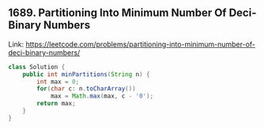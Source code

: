 ## 1689. Partitioning Into Minimum Number Of Deci-Binary Numbers
Link: https://leetcode.com/problems/partitioning-into-minimum-number-of-deci-binary-numbers/

```java
class Solution {
    public int minPartitions(String n) {
        int max = 0;
        for(char c: n.toCharArray())
            max = Math.max(max, c - '0');
        return max;
    }
}

```